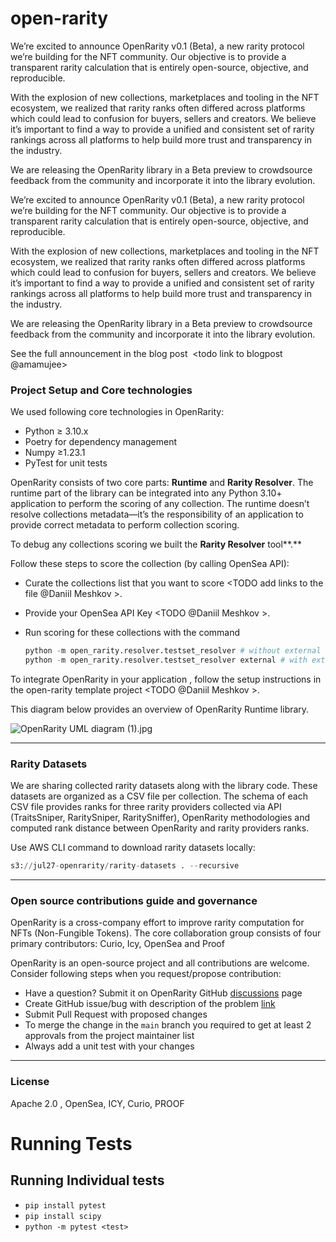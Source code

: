 # open-rarity
We’re excited to announce OpenRarity v0.1 (Beta), a new rarity protocol we’re building for the NFT community. Our objective is to provide a transparent rarity calculation that is entirely open-source, objective, and reproducible.

With the explosion of new collections, marketplaces and tooling in the NFT ecosystem, we realized that rarity ranks often differed across platforms which could lead to confusion for buyers, sellers and creators. We believe it’s important to find a way to provide a unified and consistent set of rarity rankings across all platforms to help build more trust and transparency in the industry.

We are releasing the OpenRarity library in a Beta preview to crowdsource feedback from the community and incorporate it into the library evolution.


We’re excited to announce OpenRarity v0.1 (Beta), a new rarity protocol we’re building for the NFT community. Our objective is to provide a transparent rarity calculation that is entirely open-source, objective, and reproducible.

With the explosion of new collections, marketplaces and tooling in the NFT ecosystem, we realized that rarity ranks often differed across platforms which could lead to confusion for buyers, sellers and creators. We believe it’s important to find a way to provide a unified and consistent set of rarity rankings across all platforms to help build more trust and transparency in the industry.

We are releasing the OpenRarity library in a Beta preview to crowdsource feedback from the community and incorporate it into the library evolution.

See the full announcement in the blog post  <todo link to blogpost @amamujee>

### Project Setup and Core technologies

We used following core technologies in OpenRarity:

- Python ≥ 3.10.x
- Poetry for dependency management
- Numpy ≥1.23.1
- PyTest for unit tests

OpenRarity consists of two core parts: **Runtime** and **Rarity Resolver**. The runtime part of the library can be integrated into any Python 3.10+ application to perform the scoring of any collection. The runtime doesn’t resolve collections metadata—it’s the responsibility of an application to provide correct metadata to perform collection scoring.

To debug any collections scoring we built the **Rarity Resolver** tool**.**

Follow these steps to score the collection (by calling OpenSea API):

- Curate the collections list that you want to score <TODO add links to the file @Daniil Meshkov >.
- Provide your OpenSea API Key <TODO  @Daniil Meshkov >.
- Run scoring for these collections with the command
    
    ```python
    python -m open_rarity.resolver.testset_resolver # without external rarity resolution
    python -m open_rarity.resolver.testset_resolver external # with external rarity resolution
    ```
    

To integrate OpenRarity in your application , follow the setup instructions in the open-rarity template project <TODO @Daniil Meshkov >.

This diagram below provides an overview of OpenRarity Runtime library.

![OpenRarity UML diagram (1).jpg](https://s3-us-west-2.amazonaws.com/secure.notion-static.com/23340c3c-6a7f-4e9d-8f3d-e7760aef109b/OpenRarity_UML_diagram_(1).jpg)

---

### Rarity Datasets

We are sharing collected rarity datasets along with the library code. These datasets are organized as a CSV file per collection. The schema of each CSV file provides ranks for three rarity providers collected via API (TraitsSniper, RaritySniper, RaritySniffer), OpenRarity methodologies and computed rank distance between OpenRarity and rarity providers ranks.

Use AWS CLI command to download rarity datasets locally:

```python
s3://jul27-openrarity/rarity-datasets . --recursive
```

---

### Open source contributions guide and governance

OpenRarity is a cross-company effort to improve rarity computation for NFTs (Non-Fungible Tokens). The core collaboration group consists of four primary contributors: Curio, Icy, OpenSea and Proof

OpenRarity is an open-source project and all contributions are welcome. Consider following steps when you request/propose contribution:

- Have a question? Submit it on OpenRarity GitHub  [discussions](https://github.com/ProjectOpenSea/open-rarity/discussions) page
- Create GitHub issue/bug with description of the problem [link](https://github.com/ProjectOpenSea/open-rarity/issues/new?assignees=impreso&labels=bug&template=bug_report.md&title=)
- Submit Pull Request with proposed changes
- To merge the change in the `main` branch you required to get at least 2 approvals from the project maintainer list
- Always add a unit test with your changes

---

### License

Apache 2.0 , OpenSea, ICY, Curio, PROOF




# Running Tests
## Running Individual tests
- `pip install pytest`
- `pip install scipy`
- `python -m pytest <test>`

